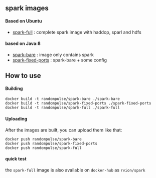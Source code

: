 ## spark images

#### Based on Ubuntu

 - [spark-full](/docker-images/spark-full/Dockerfile) : complete spark image with haddop, sparl and hdfs

#### based on Java:8

 - [spark-bare](/docker-images/spark-bare/Dockerfile) : image only contains spark
 - [spark-fixed-ports](/docker-images/spark-fixed-ports/Dockerfile) : spark-bare + some config

## How to use

#### Building

```shell
docker build -t randompulse/spark-bare ./spark-bare
docker build -t randompulse/spark-fixed-ports ./spark-fixed-ports
docker build -t randompulse/spark-full ./spark-full
```

#### Uploading

After the images are built, you can upload them like that:

```shell
docker push randompulse/spark-bare
docker push randompulse/spark-fixed-ports
docker push randompulse/spark-full
```

#### quick test

the `spark-full` image is also available on `docker-hub` as `rvion/spark`